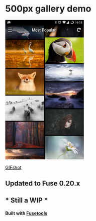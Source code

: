 # 500px gallery demo

<img src="https://github.com/jveres/D500px/blob/master/Screenshot1.png?raw=true" width="250">

[GIFshot](http://imgur.com/KDaWOQJ.gif)

## Updated to Fuse 0.20.x
## * Still a WIP *

#### Built with [Fusetools](https://www.fusetools.com/)
